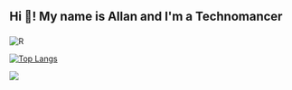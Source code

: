 <h2 align="left">Hi 👋! My name is Allan and I'm a Technomancer</h2>

###
![R](https://github.com/DarkStarStrix/DarkStarStrix/assets/108637439/72bd42b6-4b7a-48fb-9933-8c9d073f88cf)

[![Top Langs](https://github-readme-stats.vercel.app/api/top-langs/?username=DarkStarStrix&layout=compact&theme=vision-friendly-dark)](https://github.com/anuraghazra/github-readme-stats)

<a href=""><img align="center" src="https://github-readme-stats-sigma-five.vercel.app/api/top-langs/?username=DarkStarStrix&theme=react&line_height=40&hide=css"/> </a>

 
###

